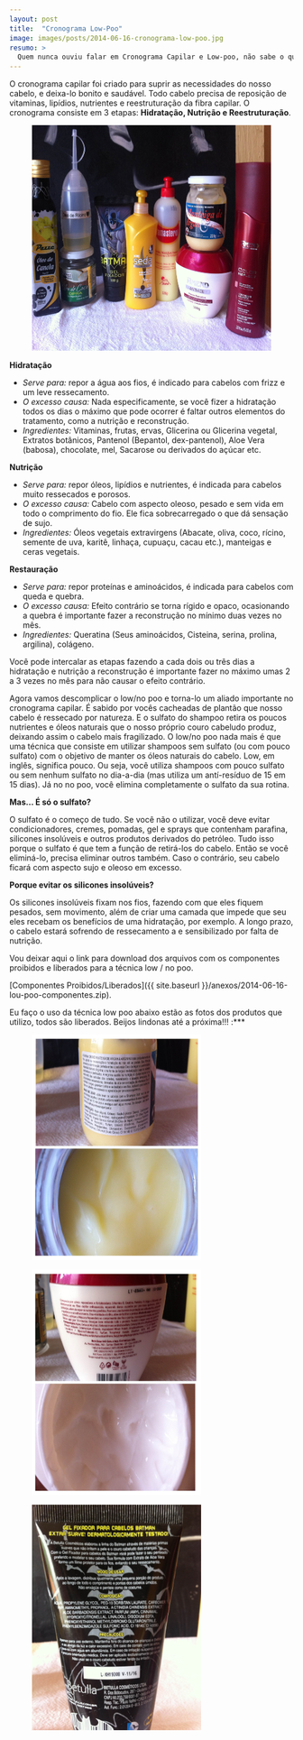 ```yaml
---
layout: post
title:  "Cronograma Low-Poo"
image: images/posts/2014-06-16-cronograma-low-poo.jpg
resumo: >
  Quem nunca ouviu falar em Cronograma Capilar e Low-poo, não sabe o que é “alimentar” o cabelo direitinho. Antes que fiquem aí achando que é um bichinho de 7 cabeças, vou explicar para vocês o que exatamente é essa rotina que vem fazendo a cabeça de muitas cacheadas. Let’s go!
---
```


O cronograma capilar foi criado para suprir as necessidades do nosso cabelo, e deixa-lo bonito e saudável. Todo cabelo precisa de reposição de vitaminas, lipídios, nutrientes e reestruturação da fibra capilar. O cronograma consiste em 3 etapas: **Hidratação, Nutrição e Reestruturação**.

<figure>
  <img
  	class="image full" 
    src="/images/posts/2014-06-16-low-poo1.jpg"
    alt="Cronograma Low Poo"
    width="700"
    height="400"
  />
</figure>


<div class="tabela">
	<strong>Hidratação</strong>
	<ul>
      <li><i>Serve para:</i> repor a água aos fios, é indicado para cabelos com frizz e um leve ressecamento.</li>
      <li><i>O excesso causa:</i> Nada especificamente, se você fizer a hidratação todos os dias o máximo que pode ocorrer é faltar outros elementos do tratamento, como a nutrição e reconstrução.</li>
      <li><i>Ingredientes:</i> Vitaminas, frutas, ervas, Glicerina ou Glicerina vegetal, Extratos botânicos, Pantenol (Bepantol, dex-pantenol), Aloe Vera (babosa), chocolate, mel, Sacarose ou derivados do açúcar etc.</li>
    </ul>
</div>

<div class="tabela">
	<strong>Nutrição</strong>
	<ul>
      <li><i>Serve para:</i> repor óleos, lipídios e nutrientes, é indicada para cabelos muito ressecados e porosos.</li>
      <li><i>O excesso causa:</i> Cabelo com aspecto oleoso, pesado e sem vida em todo o comprimento do fio. Ele fica sobrecarregado o que dá sensação de sujo.</li>
      <li><i>Ingredientes:</i> Óleos vegetais extravirgens (Abacate, oliva, coco, rícino, semente de uva, karitê, linhaça, cupuaçu, cacau etc.), manteigas e ceras vegetais.</li>
    </ul>
</div>

<div class="tabela">
	<strong>Restauração</strong>
	<ul>
      <li><i>Serve para:</i> repor proteínas e aminoácidos, é indicada para cabelos com queda e quebra.</li>
      <li><i>O excesso causa:</i> Efeito contrário se torna rígido e opaco, ocasionando a quebra é importante fazer a reconstrução no mínimo duas vezes no mês.</li>
      <li><i>Ingredientes:</i> Queratina (Seus aminoácidos, Cisteina, serina, prolina, argilina), colágeno.</li>
    </ul>
</div>

Você pode intercalar as etapas fazendo a cada dois ou três dias a hidratação e nutrição a reconstrução é importante fazer no máximo umas 2 a 3 vezes no mês para não causar o efeito contrário.

Agora vamos descomplicar o low/no poo e torna-lo um aliado importante no cronograma capilar. É sabido por vocês cacheadas de plantão que nosso cabelo é ressecado por natureza. E o sulfato do shampoo retira os poucos nutrientes e óleos naturais que o nosso próprio couro cabeludo produz, deixando assim o cabelo mais fragilizado. O low/no poo nada mais é que uma técnica que consiste em utilizar shampoos sem sulfato (ou com pouco sulfato) com o objetivo de manter os óleos naturais do cabelo. Low, em inglês, significa pouco. Ou seja, você utiliza shampoos com pouco sulfato ou sem nenhum sulfato no dia-a-dia (mas utiliza um antí-resíduo de 15 em 15 dias). Já no no poo, você elimina completamente o sulfato da sua rotina.

**Mas… É só o sulfato?**

O sulfato é o começo de tudo. Se você não o utilizar, você deve evitar condicionadores, cremes, pomadas, gel e sprays que contenham parafina, silicones insolúveis e outros produtos derivados do petróleo. Tudo isso porque o sulfato é que tem a função de retirá-los do cabelo. Então se você eliminá-lo, precisa eliminar outros também. Caso o contrário, seu cabelo ficará com aspecto sujo e oleoso em excesso.

**Porque evitar os silicones insolúveis?**

Os silicones insolúveis fixam nos fios, fazendo com que eles fiquem pesados, sem movimento, além de criar uma camada que impede que seu eles recebam os benefícios de uma hidratação, por exemplo. A longo prazo, o cabelo estará sofrendo de ressecamento a e sensibilizado por falta de nutrição.

Vou deixar aqui o link para download dos arquivos com os componentes proibidos e liberados para a técnica low / no poo.

[Componentes Proibidos/Liberados]({{ site.baseurl }}/anexos/2014-06-16-lou-poo-componentes.zip).

Eu faço o uso da técnica low poo abaixo estão as fotos dos produtos que utilizo, todos são liberados. Beijos lindonas até a próxima!!! :***

<figure>
  <img
  	class="image" 
    src="/images/posts/2014-06-16-low-poo2.jpg"
    alt="Cronograma Low Poo"
    width="300"
    height="400"
  />
</figure>

<figure>
  <img
  	class="image" 
    src="/images/posts/2014-06-16-low-poo3.jpg"
    alt="Cronograma Low Poo"
    width="300"
    height="400"
  />
</figure>

<figure>
  <img
  	class="image" 
    src="/images/posts/2014-06-16-low-poo4.jpg"
    alt="Cronograma Low Poo"
    width="300"
    height="400"
  />
</figure>

